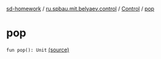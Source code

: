 [sd-homework](../../index.md) / [ru.spbau.mit.belyaev.control](../index.md) / [Control](index.md) / [pop](.)

# pop

`fun pop(): Unit` [(source)](https://github.com/StasBel/sd-homework/blob/InstantMessenger/src/main/kotlin/ru/spbau/mit/belyaev/control/Control.kt#L35)